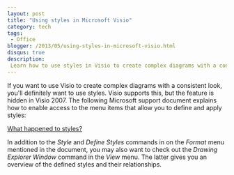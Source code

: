 ```yaml
---
layout: post
title: "Using styles in Microsoft Visio"
category: tech
tags:
 - Office
blogger: /2013/05/using-styles-in-microsoft-visio.html
disqus: true
description:
 Learn how to use styles in Visio to create complex diagrams with a consistent look.
---
```


If you want to use Visio to create complex diagrams with a consistent look, you'll definitely want to use styles. Visio
supports this, but the feature is hidden in Visio 2007. The following Microsoft support document explains how to enable
access to the menu items that allow you to define and apply styles:

[What happened to styles?](http://office.microsoft.com/en-001/visio-help/what-happened-to-styles-HA010215441.aspx)

In addition to the *Style* and *Define Styles* commands in on the *Format* menu mentioned in the document, you may also
want to check out the *Drawing Explorer Window* command in the *View* menu. The latter gives you an overview of the
defined styles and their relationships.
